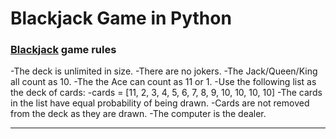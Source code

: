 # Blackjack Game in Python

### [Blackjack](https://en.wikipedia.org/wiki/Blackjack) game rules

-The deck is unlimited in size.
-There are no jokers.
-The Jack/Queen/King all count as 10.
-The the Ace can count as 11 or 1.
-Use the following list as the deck of cards:
-cards = [11, 2, 3, 4, 5, 6, 7, 8, 9, 10, 10, 10, 10]
-The cards in the list have equal probability of being drawn.
-Cards are not removed from the deck as they are drawn.
-The computer is the dealer.

------------------



